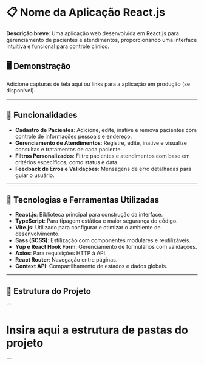 # 📋 Nome da Aplicação React.js

**Descrição breve**: Uma aplicação web desenvolvida em React.js para gerenciamento de pacientes e atendimentos, proporcionando uma interface intuitiva e funcional para controle clínico.

## 🖥️ Demonstração

Adicione capturas de tela aqui ou links para a aplicação em produção (se disponível).

---

## 🧩 Funcionalidades

- **Cadastro de Pacientes**: Adicione, edite, inative e remova pacientes com controle de informações pessoais e endereço.
- **Gerenciamento de Atendimentos**: Registre, edite, inative e visualize consultas e tratamentos de cada paciente.
- **Filtros Personalizados**: Filtre pacientes e atendimentos com base em critérios específicos, como status e data.
- **Feedback de Erros e Validações**: Mensagens de erro detalhadas para guiar o usuário.

---

## 🚀 Tecnologias e Ferramentas Utilizadas

- **React.js**: Biblioteca principal para construção da interface.
- **TypeScript**: Para tipagem estática e maior segurança do código.
- **Vite.js**: Utilizado para configurar e otimizar o ambiente de desenvolvimento.
- **Sass (SCSS)**: Estilização com componentes modulares e reutilizáveis.
- **Yup e React Hook Form**: Gerenciamento de formulários com validações.
- **Axios**: Para requisições HTTP à API.
- **React Router**: Navegação entre páginas.
- **Context API**: Compartilhamento de estados e dados globais.

---

## 📂 Estrutura do Projeto

\`\`\`
# Insira aqui a estrutura de pastas do projeto
\`\`\`
